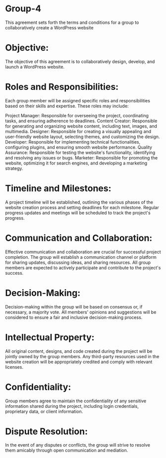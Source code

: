 # Group-4
This agreement sets forth the terms and conditions for a group to collaboratively create a WordPress website

# Objective:
The objective of this agreement is to collaboratively design, develop, and launch a WordPress website.

# Roles and Responsibilities:
Each group member will be assigned specific roles and responsibilities based on their skills and expertise. These roles may include:

Project Manager: Responsible for overseeing the project, coordinating tasks, and ensuring adherence to deadlines.
Content Creator: Responsible for generating and organizing website content, including text, images, and multimedia.
Designer: Responsible for creating a visually appealing and user-friendly website layout, selecting themes, and customizing the design.
Developer: Responsible for implementing technical functionalities, configuring plugins, and ensuring smooth website performance.
Quality Assurance: Responsible for testing the website's functionality, identifying and resolving any issues or bugs.
Marketer: Responsible for promoting the website, optimizing it for search engines, and developing a marketing strategy.
# Timeline and Milestones:
A project timeline will be established, outlining the various phases of the website creation process and setting deadlines for each milestone. Regular progress updates and meetings will be scheduled to track the project's progress.

# Communication and Collaboration:
Effective communication and collaboration are crucial for successful project completion. The group will establish a communication channel or platform for sharing updates, discussing ideas, and sharing resources. All group members are expected to actively participate and contribute to the project's success.

# Decision-Making:
Decision-making within the group will be based on consensus or, if necessary, a majority vote. All members' opinions and suggestions will be considered to ensure a fair and inclusive decision-making process.

# Intellectual Property:
All original content, designs, and code created during the project will be jointly owned by the group members. Any third-party resources used in the website creation will be appropriately credited and comply with relevant licenses.

# Confidentiality:
Group members agree to maintain the confidentiality of any sensitive information shared during the project, including login credentials, proprietary data, or client information.

# Dispute Resolution:
In the event of any disputes or conflicts, the group will strive to resolve them amicably through open communication and mediation.
